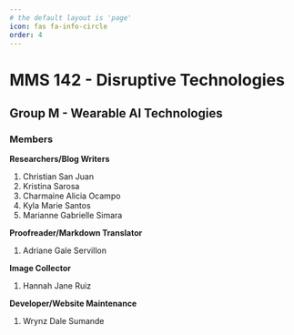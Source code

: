 ```yaml
---
# the default layout is 'page'
icon: fas fa-info-circle
order: 4
---
```


# MMS 142 - Disruptive Technologies
## Group M - Wearable AI Technologies
### Members
**Researchers/Blog Writers**
<ol>
    <li>Christian San Juan</li>
    <li>Kristina Sarosa</li>
    <li>Charmaine Alicia Ocampo</li>
    <li>Kyla Marie Santos</li>
    <li>Marianne Gabrielle Simara</li>
</ol>

**Proofreader/Markdown Translator**
<ol>
    <li>Adriane Gale Servillon</li>
</ol>

**Image Collector**
<ol>
    <li>Hannah Jane Ruiz</li>
</ol>

**Developer/Website Maintenance**
<ol>
    <li>Wrynz Dale Sumande</li>
</ol>